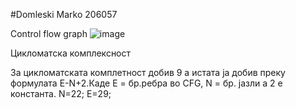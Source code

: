 #Domleski Marko 206057

Control flow graph
![image](https://user-images.githubusercontent.com/101731007/171903517-6eb94b6b-1cc4-454c-afcf-8e6f3ae8e728.png)

Цикломатска комплексност

За цикломатската комплетност добив 9  а истата ја добив преку формулата E-N+2.Каде Е = бр.ребра во CFG, N = бр. јазли а 2 е константа. N=22; E=29;
